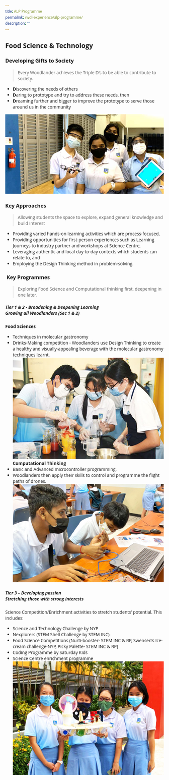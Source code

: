 ```yaml
---
title: ALP Programme
permalink: /wdl-experience/alp-programme/
description: ""
---
```

<style type="text/css">
@import url('https://fonts.googleapis.com/css2?family=Open+Sans&display=swap');  

body, * { font-family: 'Open Sans', sans-serif !important; }
.bp-container h1 { letter-spacing: normal !important; font-weight: 300 !important;}
</style>
## Food Science & Technology
### Developing Gifts to Society
> Every Woodlander achieves the Triple D’s to be able to contribute to society.
* **D**iscovering the needs of others
* **D**aring to prototype and try to address these needs, then
* **D**reaming further and bigger to improve the prototype to serve those around us in the community

![](/images/Draft/alp.jpg)

### Key Approaches

> Allowing students the space to explore, expand general knowledge and build interest

*   Providing varied hands-on learning activities which are process-focused,
*  Providing opportunities for first-person experiences such as Learning Journeys to industry partner and workshops at Science Centre,
*   Leveraging authentic and local day-to-day contexts which students can relate to, and
*   Employing the Design Thinking method in problem-solving.

###  Key Programmes

> Exploring Food Science and Computational thinking first, deepening in one later. 
##### Tier 1 & 2 - Broadening & Deepening Learning <br />Growing all Woodlanders (Sec 1 &amp; 2)


**Food Sciences**
* Techniques in molecular gastronomy
* Drinks-Making competition - Woodlanders use Design Thinking to create a healthy and visually-appealing beverage with the molecular gastronomy techniques learnt.
![](/images/alp.jpeg)
**Computational Thinking**
* Basic and Advanced microcontroller programming. 
* Woodlanders then apply their skills to control and programme the flight paths of drones.
 ![](/images/alp2.jpeg)

##### Tier 3 – Developing passion <br /> Stretching those with strong interests  
Science Competition/Enrichment activities to stretch students’ potential. This includes: 
* Science and Technology Challenge by NYP
* Nexplorers (STEM Shell Challenge by STEM INC)
* Food Science Competitions (Nurti-booster- STEM INC &amp; RP, Swensen’s Ice-cream challenge-NYP, Picky Palette- STEM INC &amp; RP)
* Coding Programme by Saturday Kids 
* Science Centre enrichment programme
![](/images/a20-1.jpeg)